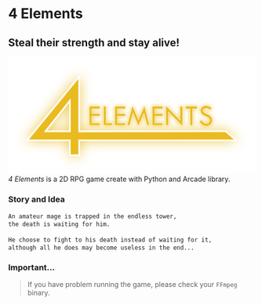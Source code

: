 # **4 Elements**
## **Steal their strength and stay alive!**
![menu](images/logo.png)
_4 Elements_ is a 2D RPG game create with Python and Arcade library.

### **Story and Idea**
    An amateur mage is trapped in the endless tower,
    the death is waiting for him.

    He choose to fight to his death instead of waiting for it,
    although all he does may become useless in the end...

### Important...


> If you have problem running the game, please check your `FFmpeg` binary.
